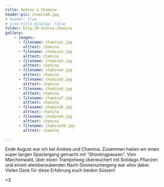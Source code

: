 ```yaml
---
title: Andrea & Chamina
header-pic: chamina8.jpg
# header: true
# site-title-display: false
folder: blog-20-andrea-chamina
gallery: 
    - images:
      - filename: chamina1.jpg
        alttext: chamina
      - filename: chamina2.jpg
        alttext: chamina
      - filename: chamina3.jpg
        alttext: chamina
      - filename: chamina4.jpg
        alttext: chamina
      - filename: chamina5.jpg
        alttext: chamina
      - filename: chamina6.jpg
        alttext: chamina
      - filename: chamina7.jpg
        alttext: chamina
      - filename: chamina8.jpg
        alttext: chamina
      - filename: chamina9.jpg
        alttext: chamina
      - filename: chamina10.jpg
        alttext: chamina
     
---
```

Ende August war ich bei Andrea und Chamina. Zusammen haben wir einen super langen Spaziergang gemacht mit "Shootingpausen". Vom Märchenwald, über einen Trampelweg überwuchert mit Solidago Pflanzen und einem atemberaubenden Nach-Sonnenuntergang war alles dabei. 
Vielen Dank für diese Erfahrung euch beiden Süssen!


&lt;3
